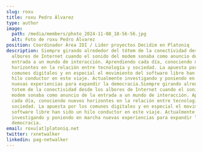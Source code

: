 ```yaml
---
slug: roxu
title: roxu Pedro Álvarez
type: author
image:
  path: /media/members/photo_2024-11-08_18-56-56.jpg
  alt: Foto de roxu Pedro Álvarez
position: Coordinador Área IDI / Lider proyectos Decidim en Platoniq
description: Siempre girando alrededor del tótem de la conectividad desde los
  albores de Internet cuando el sonido del modem sonaba como anuncio de la
  entrada a un mundo de interacción. Aprendiendo cada día, conociendo nuevos
  horizontes en la relación entre tecnología y sociedad. La apuesta por los
  comunes digitales y en especial el movimiento del software libre han sido un
  hilo conductor en este viaje. Actualmente investigando y poniendo en marcha
  nuevas experiencias para expandir la democracia.Siempre girando alrededor del
  totem de la conectividad desde los albores de Internet cuando el sonido del
  modem sonaba como anuncio de la entrada a un mundo de interacción. Aprendiendo
  cada día, conociendo nuevos horizontes en la relación entre tecnología y
  sociedad. La apuesta por los comunes digitales y en especial el movimiento del
  software libre han sido un hilo conductor en este viaje. Actualmente
  investigando y poniendo en marcha nuevas experiencias para expandir la
  democracia.
email: roxu[at]platoniq.net
twitter: rxnetwalker
linkedin: pag-netwalker
---
```

